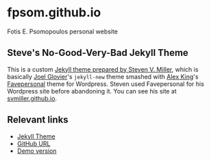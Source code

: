 # fpsom.github.io
Fotis E. Psomopoulos personal website

## Steve's No-Good-Very-Bad Jekyll Theme

This is a custom [Jekyll theme prepared by Steven V. Miller](http://themes.jekyllrc.org/steves-ngvb-theme/), which is basically [Joel Glovier](http://joelglovier.com/)'s `jekyll-new` theme smashed with [Alex King](http://www.alexking.org)'s [Favepersonal](https://crowdfavorite.com/favepersonal/) theme for Wordpress. Steven used Favepersonal for his Wordpress site before abandoning it. You can see his site at [svmiller.github.io](http://svmiller.github.io).

## Relevant links

- [Jekyll Theme](http://themes.jekyllrc.org/steves-ngvb-theme/)
- [GitHub URL](https://github.com/svmiller/steve-ngvb-jekyll-template)
- [Demo version](http://svmiller.com/)
